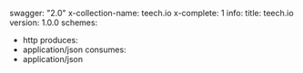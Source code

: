 swagger: "2.0"
x-collection-name: teech.io
x-complete: 1
info:
  title: teech.io
  version: 1.0.0
schemes:
- http
produces:
- application/json
consumes:
- application/json